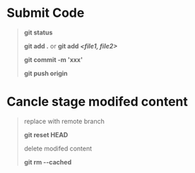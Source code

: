 # Submit Code
> **git status**
>
> **git add .** or **git add _<file1, file2>_**
> 
> **git commit -m 'xxx'**
>
> **git push origin** **_<branchName>_**

# Cancle stage modifed content
> replace with remote branch 
>
> **git reset HEAD**
>
> delete modifed content
>
> **git rm --cached** **_<file>_**
